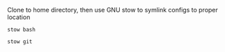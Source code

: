 Clone to home directory, then use GNU stow to symlink configs to proper location

```stow bash```

```stow git```

